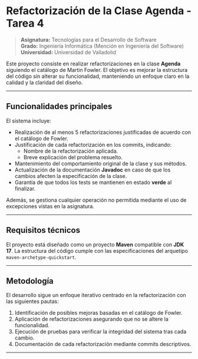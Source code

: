 # Refactorización de la Clase Agenda - Tarea 4

> **Asignatura:** Tecnologías para el Desarrollo de Software  
> **Grado:** Ingeniería Informática (Mención en Ingeniería del Software)  
> **Universidad:** Universidad de Valladolid  

Este proyecto consiste en realizar refactorizaciones en la clase **Agenda** siguiendo el catálogo de Martin Fowler. El objetivo es mejorar la estructura del código sin alterar su funcionalidad, manteniendo un enfoque claro en la calidad y la claridad del diseño.

---

## Funcionalidades principales

El sistema incluye:

- Realización de al menos 5 refactorizaciones justificadas de acuerdo con el catálogo de Fowler.  
- Justificación de cada refactorización en los commits, indicando:
  - Nombre de la refactorización aplicada.
  - Breve explicación del problema resuelto.
- Mantenimiento del comportamiento original de la clase y sus métodos.
- Actualización de la documentación **Javadoc** en caso de que los cambios afecten la especificación de la clase.
- Garantía de que todos los tests se mantienen en estado **verde** al finalizar.

Además, se gestiona cualquier operación no permitida mediante el uso de excepciones vistas en la asignatura.

---

## Requisitos técnicos

El proyecto está diseñado como un proyecto **Maven** compatible con **JDK 17**. La estructura del código cumple con las especificaciones del arquetipo `maven-archetype-quickstart`.

---

## Metodología

El desarrollo sigue un enfoque iterativo centrado en la refactorización con las siguientes pautas:

1. Identificación de posibles mejoras basadas en el catálogo de Fowler.
2. Aplicación de refactorizaciones asegurando que no se altere la funcionalidad.
3. Ejecución de pruebas para verificar la integridad del sistema tras cada cambio.
4. Documentación de cada refactorización mediante commits descriptivos.

---
